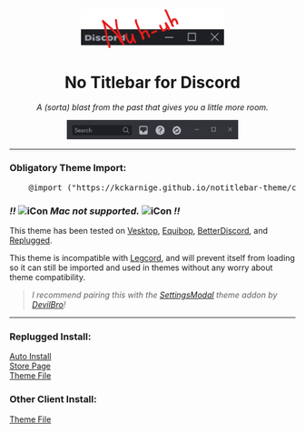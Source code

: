 <p align="center">
    <img width="50%" src="banner.png"></img>
</p>
<h1 align="center">No Titlebar for Discord</h1>
<p align="center"><i>A (sorta) blast from the past that gives you a little more room.</i></p>

<p align="center">
    <img width="60%" src="preview.png"></img>
</p>

----

### Obligatory Theme Import:

<pre lang="css">
    @import ("https://kckarnige.github.io/notitlebar-theme/classicTitlebar.theme.css");
</pre>

<h3>
    <i><b>!!</b></i>
    <picture>
        <source media="(prefers-color-scheme: dark)"
            srcset="https://raw.githack.com/kckarnige/notitlebar-theme/main/macnt.png" width="16px">
        <img alt="iCon" src="https://raw.githack.com/kckarnige/notitlebar-theme/main/macnt-dark.png" width="16px">
    </picture>
    <i>Mac not supported.</i>
    <picture>
        <source media="(prefers-color-scheme: dark)"
            srcset="https://raw.githack.com/kckarnige/notitlebar-theme/main/macnt.png" width="16px">
        <img alt="iCon" src="https://raw.githack.com/kckarnige/notitlebar-theme/main/macnt-dark.png" width="16px">
    </picture>
    <i><b>!!</b></i>
</h3>

This theme has been tested on [Vesktop](https://github.com/Vencord/Vesktop/), [Equibop](https://github.com/Equicord/Equibop), [BetterDiscord](https://github.com/BetterDiscord/BetterDiscord), and [Replugged](https://github.com/replugged-org/replugged).

This theme is incompatible with [Legcord](https://github.com/Legcord/Legcord), and will prevent itself from loading so it can still be imported and used in themes without any worry about theme compatibility.

> *I recommend pairing this with the [SettingsModal](https://github.com/mwittrien/BetterDiscordAddons/tree/master/Themes/SettingsModal) theme addon by [DevilBro](https://github.com/mwittrien)!*

----

### Replugged Install:
[Auto Install](https://replugged.dev/install?identifier=com.kckarnige.classicTitlebar)     
[Store Page](https://replugged.dev/store/com.kckarnige.classicTitlebar)     
[Theme File](https://github.com/kckarnige/notitlebar-theme/releases/latest/download/com.kckarnige.classicTitlebar.asar)

### Other Client Install:
[Theme File](https://github.com/kckarnige/notitlebar-theme/blob/main/classicTitlebar.theme.css)
